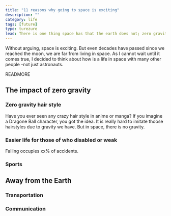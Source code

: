 ```yaml
---
title: "11 reasons why going to space is exciting"
description: ""
category: life
tags: [future]
type: turezure
lead: There is one thing space has that the earth does not; zero gravity.
---
```

Without arguing, space is exciting. But even decades have passed since we reached the moon, we are far from living in space. As I cannot wait until it comes true, I decided to think about how is a life in space with many other people -not just astronauts.

READMORE
## The impact of zero gravity

### Zero gravity hair style

Have you ever seen any crazy hair style in anime or manga? If you imagine a Dragone Ball character, you got the idea. It is really hard to imitate thoose hairstyles due to gravity we have. But in space, there is no gravity.

### Easier life for those of who disabled or weak

Falling occupies xx% of accidents.

### Sports

## Away from the Earth

### Transportation

### Communication




